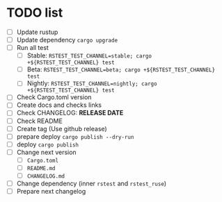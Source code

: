 # TODO list

- [ ] Update rustup
- [ ] Update dependency `cargo upgrade`
- [ ] Run all test
  - [ ] Stable: `RSTEST_TEST_CHANNEL=stable; cargo +${RSTEST_TEST_CHANNEL} test`
  - [ ] Beta: `RSTEST_TEST_CHANNEL=beta; cargo +${RSTEST_TEST_CHANNEL} test`
  - [ ] Nightly: `RSTEST_TEST_CHANNEL=nightly; cargo +${RSTEST_TEST_CHANNEL} test`
- [ ] Check Cargo.toml version
- [ ] Create docs and checks links
- [ ] Check CHANGELOG: **RELEASE DATE**
- [ ] Check README
- [ ] Create tag (Use github release)
- [ ] prepare deploy `cargo publish --dry-run`
- [ ] deploy `cargo publish`
- [ ] Change next version
  - [ ] `Cargo.toml`
  - [ ] `README.md`
  - [ ] `CHANGELOG.md`
- [ ] Change dependency (inner `rstest` and `rstest_ruse`)
- [ ] Prepare next changelog